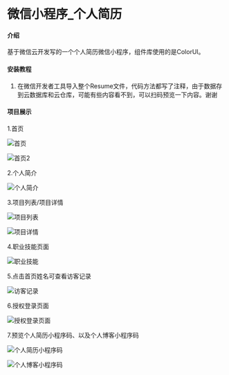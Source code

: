 # 微信小程序_个人简历

#### 介绍
基于微信云开发写的一个个人简历微信小程序，组件库使用的是ColorUI。


#### 安装教程

1.  在微信开发者工具导入整个Resume文件，代码方法都写了注释，由于数据存到云数据库和云仓库，可能有些内容看不到，可以扫码预览一下内容。谢谢

#### 项目展示

1.首页

![首页](https://gitee.com/he_qun/resume-miniprogram/blob/master/img/1600685460169.png)

![首页2](https://gitee.com/he_qun/resume-miniprogram/blob/master/img/1600685529129.png)

2.个人简介

![个人简介](https://gitee.com/he_qun/resume-miniprogram/blob/master/img/1600685557624.png)

3.项目列表/项目详情

![项目列表](https://gitee.com/he_qun/resume-miniprogram/blob/master/img/1600685598042.png)

![项目详情](https://gitee.com/he_qun/resume-miniprogram/blob/master/img/1600685637488.png)

4.职业技能页面

![职业技能](https://gitee.com/he_qun/resume-miniprogram/blob/master/img/1600685659991.png)

5.点击首页姓名可查看访客记录

![访客记录](https://gitee.com/he_qun/resume-miniprogram/blob/master/img/1600685703012.png)

6.授权登录页面

![授权登录页面](https://gitee.com/he_qun/resume-miniprogram/blob/master/img/1600686210117.png)

7.预览个人简历小程序码、以及个人博客小程序码

![个人简历小程序码](https://gitee.com/he_qun/resume-miniprogram/blob/master/img/resume.jpg)

![个人博客小程序码](https://gitee.com/he_qun/resume-miniprogram/blob/master/img/wx_blog.jpg)